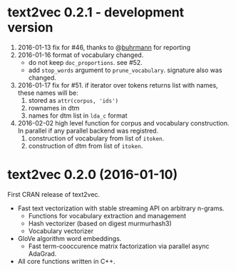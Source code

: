 # text2vec 0.2.1 - development version

1. 2016-01-13 fix for #46, thanks to @[buhrmann](https://github.com/buhrmann) for reporting 
1. 2016-01-16 format of vocabulary changed.
    * do not keep `doc_proportions`. see #52.
    * add `stop_words` argument to `prune_vocabulary`. signature also was changed.
1. 2016-01-17 fix for #51. if iterator over tokens returns list with names, these names will be:
    1. stored as `attr(corpus, 'ids')`
    1. rownames in dtm
    1. names for dtm list in `lda_c` format
1. 2016-02-02 high level function for corpus and vocabulary construction. In parallel if any parallel backend was registred.
    1. construction of vocabulary from list of `itoken`. 
    1. construction of dtm from list of `itoken`. 

# text2vec 0.2.0 (2016-01-10)

First CRAN release of text2vec.

* Fast text vectorization with stable streaming API on arbitrary n-grams.
    * Functions for vocabulary extraction and management
    * Hash vectorizer (based on digest murmurhash3)
    * Vocabulary vectorizer
* GloVe algorithm word embeddings.
    * Fast term-cooccurence matrix factorization via parallel async AdaGrad.
* All core functions written in C++.
